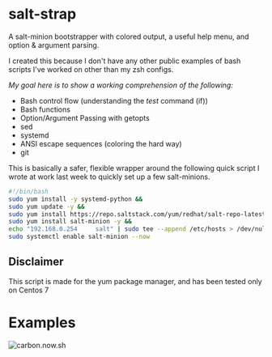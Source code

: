 # salt-strap
A salt-minion bootstrapper with colored output, a useful help menu, and option & argument parsing.

I created this because I don't have any other public examples of bash scripts I've worked on other than my zsh configs. 

_My goal here is to show a working comprehension of the following:_
* Bash control flow (understanding the _test_ command (if))
* Bash functions
* Option/Argument Passing with getopts
* sed
* systemd
* ANSI escape sequences (coloring the hard way)
* git 

This is basically a safer, flexible wrapper around the following quick script I wrote at work last week to quickly set up a few salt-minions. 
```bash
#!/bin/bash
sudo yum install -y systemd-python &&
sudo yum update -y &&
sudo yum install https://repo.saltstack.com/yum/redhat/salt-repo-latest.el7.noarch.rpm -y &&
sudo yum install salt-minion -y &&
echo "192.168.0.254     salt" | sudo tee --append /etc/hosts > /dev/null &&
sudo systemctl enable salt-minion --now
```

## Disclaimer
This script is made for the yum package manager, and has been tested only on Centos 7

# Examples
![carbon.now.sh](https://i.imgur.com/5D9FD1U.png)
